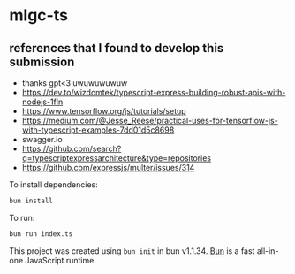 # mlgc-ts

## references that I found to develop this submission
- thanks gpt<3 uwuwuwuwuw
- https://dev.to/wizdomtek/typescript-express-building-robust-apis-with-nodejs-1fln
- https://www.tensorflow.org/js/tutorials/setup
- https://medium.com/@Jesse_Reese/practical-uses-for-tensorflow-js-with-typescript-examples-7dd01d5c8698
- swagger.io
- https://github.com/search?q=typescriptexpressarchitecture&type=repositories
- https://github.com/expressjs/multer/issues/314


To install dependencies:

```bash
bun install
```

To run:

```bash
bun run index.ts
```

This project was created using `bun init` in bun v1.1.34. [Bun](https://bun.sh) is a fast all-in-one JavaScript runtime.
